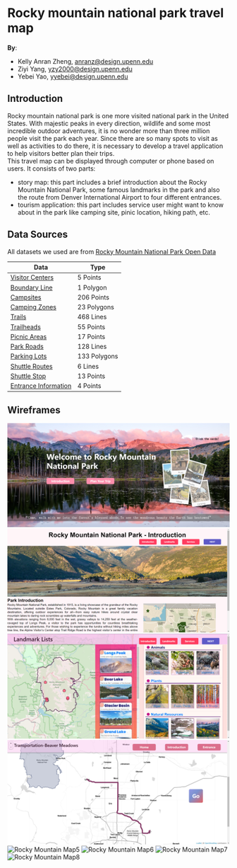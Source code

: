 # Rocky mountain national park travel map

**By**:
* Kelly Anran Zheng, anranz@design.upenn.edu
* Ziyi Yang, yzy2000@design.upenn.edu
* Yebei Yao, yyebei@design.upenn.edu

## Introduction
Rocky mountain national park is one more visited national park in the United States. With majestic peaks in every direction, wildlife and some most incredible outdoor adventures, it is no wonder more than three million people visit the park each year. Since there are so many spots to visit as well as activities to do there, it is necessary to develop a travel application to help visitors better plan their trips.  
This travel map can be displayed through computer or phone based on users. It consists of two parts:
- story map: this part includes a brief introduction about the Rocky Mountain National Park, some famous landmarks in the park and also the route from Denver International Airport to four different entrances.
- tourism application: this part includes service user might want to know about in the park like camping site, pinic location, hiking path, etc. 
## Data Sources
All datasets we used are from [Rocky Mountain National Park Open Data](https://romo-nps.opendata.arcgis.com/)

|       Data     |        Type            |
|----------------|-------------------------------|
|[Visitor Centers](https://romo-nps.opendata.arcgis.com/datasets/nps::rocky-mountain-national-park-visitor-centers/explore)|5 Points|
|[Boundary Line](https://romo-nps.opendata.arcgis.com/datasets/rocky-mountain-national-park-boundary-line/explore?location=40.355291%2C-105.702647%2C11.00)|1 Polygon|
|[Campsites](https://romo-nps.opendata.arcgis.com/datasets/backcountry-campsites-for-2017/explore?location=40.346309%2C-105.581208%2C11.00&showTable=true)|206 Points|
|[Camping Zones](https://romo-nps.opendata.arcgis.com/datasets/rocky-mountain-national-park-camping-zones/explore?location=40.281596%2C-105.606858%2C10.53)|23 Polygons|
|[Trails](https://romo-nps.opendata.arcgis.com/datasets/rocky-mountain-national-park-trails/explore?location=40.355947%2C-105.694379%2C11.00)|468 Lines|
|[Trailheads](https://romo-nps.opendata.arcgis.com/datasets/rocky-mountain-national-park-trailheads-pt/explore?location=40.324522%2C-105.679883%2C11.92&showTable=true)|55 Points|
|[Picnic Areas](https://romo-nps.opendata.arcgis.com/datasets/nps::rocky-mountain-national-park-picnic-areas/explore?location=40.260344%2C-105.610513%2C10.78)|17 Points|
|[Park Roads](https://romo-nps.opendata.arcgis.com/datasets/rocky-mountain-national-park-park-roads/explore?location=40.342530%2C-105.698910%2C11.75)|128 Lines|
|[Parking Lots](https://romo-nps.opendata.arcgis.com/datasets/nps::rocky-mountain-national-park-parking-lots/explore?location=40.266407%2C-105.835272%2C16.59)|133 Polygons|
|[Shuttle Routes](https://romo-nps.opendata.arcgis.com/datasets/rocky-mountain-national-park-shuttle-routes/explore?location=40.343616%2C-105.580170%2C13.70)|6 Lines|
|[Shuttle Stop](https://romo-nps.opendata.arcgis.com/datasets/rocky-mountain-national-park-shuttlestop-pt/explore?location=40.344708%2C-105.580136%2C13.75)|13 Points|
|[Entrance Information](https://www.mycoloradoparks.com/park/faqs/rmnp-entrances)|4 Points|
## Wireframes
![Rocky Mountain Map](https://github.com/Anran0716/musa-611-final/blob/main/wireframe-img/cover.png)
![Rocky Mountain Map2](https://github.com/Anran0716/musa-611-final/blob/main/wireframe-img/introduction.png)
![Rocky Mountain Map3](https://github.com/Anran0716/musa-611-final/blob/main/wireframe-img/landmark.png)
![Rocky Mountain Map4](https://github.com/Anran0716/musa-611-final/blob/main/wireframe-img/path.png)
![Rocky Mountain Map5](https://user-images.githubusercontent.com/90070226/161394505-dc9bf71f-87f1-4bb3-be51-5f33ad084d85.jpg)
![Rocky Mountain Map6](https://user-images.githubusercontent.com/90070226/161394508-f9e4e8c3-6c72-4d2f-879d-82d04a084266.jpg)
![Rocky Mountain Map7](https://user-images.githubusercontent.com/90070226/161394513-2592b00a-2be8-45c0-9f5f-91e6d867e930.jpg)
![Rocky Mountain Map8](https://user-images.githubusercontent.com/90070226/161394521-343cf0f3-007e-4e74-a30b-526950704564.jpg)

